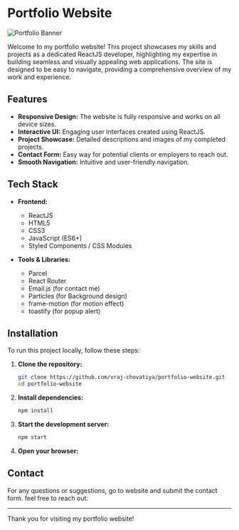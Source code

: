 # Portfolio Website

![Portfolio Banner]("https://i.imgur.com/vTUrDak.png")

Welcome to my portfolio website! This project showcases my skills and projects as a dedicated ReactJS developer, highlighting my expertise in building seamless and visually appealing web applications. The site is designed to be easy to navigate, providing a comprehensive overview of my work and experience.

## Features

- **Responsive Design:** The website is fully responsive and works on all device sizes.
- **Interactive UI:** Engaging user interfaces created using ReactJS.
- **Project Showcase:** Detailed descriptions and images of my completed projects.
- **Contact Form:** Easy way for potential clients or employers to reach out.
- **Smooth Navigation:** Intuitive and user-friendly navigation.

## Tech Stack

- **Frontend:**
  - ReactJS
  - HTML5
  - CSS3
  - JavaScript (ES6+)
  - Styled Components / CSS Modules

- **Tools & Libraries:**
  - Parcel
  - React Router
  - Email.js (for contact me)
  - Particles (for Background design)
  - frame-motion (for motion effect)
  - toastify (for popup alert)

## Installation

To run this project locally, follow these steps:

1. **Clone the repository:**
    ```sh
    git clone https://github.com/vraj-chovatiya/portfolio-website.git
    cd portfolio-website
    ```

2. **Install dependencies:**
    ```sh
    npm install
    ```

3. **Start the development server:**
    ```sh
    npm start
    ```

4. **Open your browser:**
    <!-- Go to [http://localhost:1234](http://localhost:1234) to view the website. -->

## Contact

For any questions or suggestions, go to website and submit the contact form. feel free to reach out:

---

Thank you for visiting my portfolio website!
